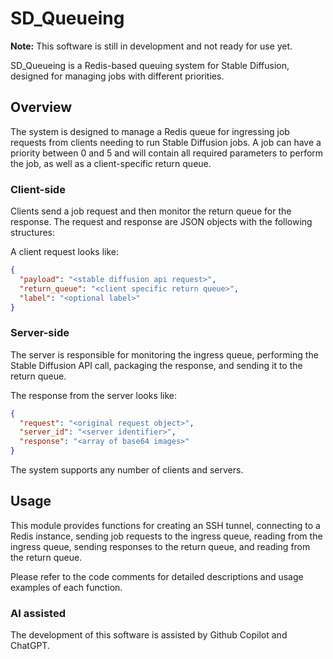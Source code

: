# SD_Queueing

**Note:** This software is still in development and not ready for use yet.

SD_Queueing is a Redis-based queuing system for Stable Diffusion, designed for managing jobs with different priorities.

## Overview

The system is designed to manage a Redis queue for ingressing job requests from clients needing to run Stable Diffusion jobs. A job can have a priority between 0 and 5 and will contain all required parameters to perform the job, as well as a client-specific return queue.

### Client-side

Clients send a job request and then monitor the return queue for the response. The request and response are JSON objects with the following structures:

A client request looks like:

```json
{
  "payload": "<stable diffusion api request>",
  "return_queue": "<client specific return queue>",
  "label": "<optional label>"
}
```

### Server-side

The server is responsible for monitoring the ingress queue, performing the Stable Diffusion API call, packaging the response, and sending it to the return queue.

The response from the server looks like:

```json
{
  "request": "<original request object>",
  "server_id": "<server identifier>",
  "response": "<array of base64 images>"
}
```

The system supports any number of clients and servers.

## Usage

This module provides functions for creating an SSH tunnel, connecting to a Redis instance, sending job requests to the ingress queue, reading from the ingress queue, sending responses to the return queue, and reading from the return queue.

Please refer to the code comments for detailed descriptions and usage examples of each function.

### AI assisted

The development of this software is assisted by Github Copilot and ChatGPT.